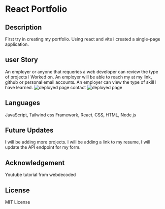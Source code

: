 # React Portfolio

## Description 
First try in creating my portfolio. Using react and vite i created a single-page application. 

## user Story
An employer or anyone that requeries a web developer can review the type of projects I Worked on. 
An employer will be able to reach my at my link, github or personal email accounts. 
An employer can view the type of skill I have learned. 
![deployed page contact](https://github.com/user-attachments/assets/141fb93f-b07c-4ee1-ba2d-c1f06c2a6abc)
![deployed page](https://github.com/user-attachments/assets/6224b144-1746-4eba-b7fe-33cc90cdbdae)

## Languages
JavaScript, Tailwind css Framework, React, CSS, HTML, Node.js

## Future Updates
I will be adding more projects. 
I will be adding a link to my resume, 
I will update the API endpoint for my form. 

## Acknowledgement
Youtube tutorial from webdecoded 

## License
MIT License
